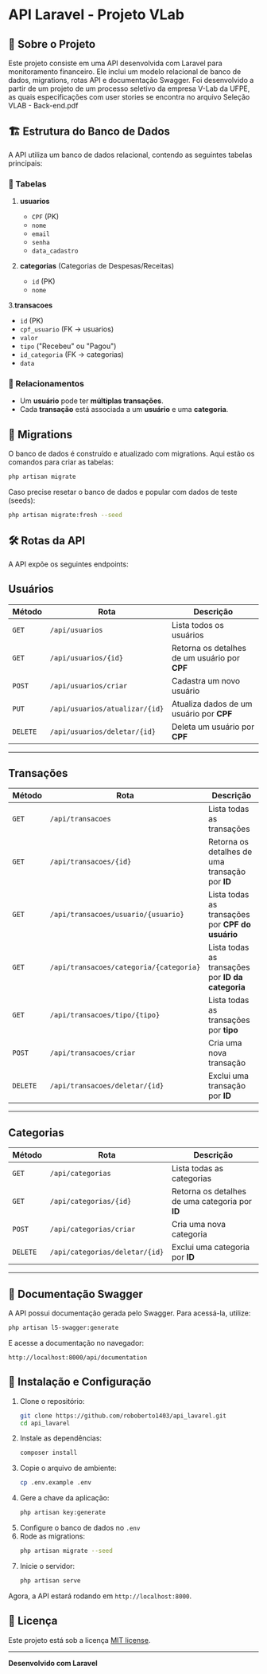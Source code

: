 # API Laravel - Projeto VLab

## 📌 Sobre o Projeto

Este projeto consiste em uma API desenvolvida com Laravel para monitoramento financeiro. Ele inclui um modelo relacional de banco de dados, migrations, rotas API e documentação Swagger. Foi desenvolvido a partir de um projeto de um processo seletivo da empresa V-Lab da UFPE, as quais especificações com user stories se encontra no arquivo Seleção VLAB - Back-end.pdf

## 🏗️ Estrutura do Banco de Dados

A API utiliza um banco de dados relacional, contendo as seguintes tabelas principais:

### 🔹 Tabelas

1. **usuarios**

   - `CPF` (PK)
   - `nome`
   - `email`
   - `senha`
   - `data_cadastro`

2. **categorias** (Categorias de Despesas/Receitas)

   - `id` (PK)
   - `nome`

3.**transacoes**

   - `id` (PK)
   - `cpf_usuario` (FK -> usuarios)
   - `valor`
   - `tipo` ("Recebeu" ou "Pagou")
   - `id_categoria` (FK -> categorias)
   - `data`
     
### 🔹 Relacionamentos

- Um **usuário** pode ter **múltiplas transações**.
- Cada **transação** está associada a um **usuário** e uma **categoria**.

## 🚀 Migrations

O banco de dados é construído e atualizado com migrations. Aqui estão os comandos para criar as tabelas:

```sh
php artisan migrate
```

Caso precise resetar o banco de dados e popular com dados de teste (seeds):

```sh
php artisan migrate:fresh --seed
```

## 🛠️ Rotas da API

A API expõe os seguintes endpoints:

## Usuários

| **Método** | **Rota**                      | **Descrição**                               |
|------------|--------------------------------|---------------------------------------------|
| `GET`      | `/api/usuarios`               | Lista todos os usuários                     |
| `GET`      | `/api/usuarios/{id}`          | Retorna os detalhes de um usuário por **CPF** |
| `POST`     | `/api/usuarios/criar`         | Cadastra um novo usuário                    |
| `PUT`      | `/api/usuarios/atualizar/{id}`| Atualiza dados de um usuário por **CPF**    |
| `DELETE`   | `/api/usuarios/deletar/{id}`  | Deleta um usuário por **CPF**               |

---

## Transações

| **Método** | **Rota**                                   | **Descrição**                                      |
|------------|-------------------------------------------|----------------------------------------------------|
| `GET`      | `/api/transacoes`                        | Lista todas as transações                          |
| `GET`      | `/api/transacoes/{id}`                   | Retorna os detalhes de uma transação por **ID**             |
| `GET`      | `/api/transacoes/usuario/{usuario}`      | Lista todas as transações por **CPF do usuário**  |
| `GET`      | `/api/transacoes/categoria/{categoria}`  | Lista todas as transações por **ID da categoria** |
| `GET`      | `/api/transacoes/tipo/{tipo}`           | Lista todas as transações por **tipo**            |
| `POST`     | `/api/transacoes/criar`                  | Cria uma nova transação                           |
| `DELETE`   | `/api/transacoes/deletar/{id}`           | Exclui uma transação por **ID**                             |

---

## Categorias

| **Método** | **Rota**                         | **Descrição**                        |
|------------|---------------------------------|--------------------------------------|
| `GET`      | `/api/categorias`              | Lista todas as categorias           |
| `GET`      | `/api/categorias/{id}`         | Retorna os detalhes de uma categoria por **ID** |
| `POST`     | `/api/categorias/criar`        | Cria uma nova categoria             |
| `DELETE`   | `/api/categorias/deletar/{id}` | Exclui uma categoria por **ID**         |

---

## 📖 Documentação Swagger

A API possui documentação gerada pelo Swagger. Para acessá-la, utilize:

```sh
php artisan l5-swagger:generate
```

E acesse a documentação no navegador:

```
http://localhost:8000/api/documentation
```

## 🔧 Instalação e Configuração

1. Clone o repositório:
   ```sh
   git clone https://github.com/roboberto1403/api_lavarel.git
   cd api_lavarel
   ```
2. Instale as dependências:
   ```sh
   composer install
   ```
3. Copie o arquivo de ambiente:
   ```sh
   cp .env.example .env
   ```
4. Gere a chave da aplicação:
   ```sh
   php artisan key:generate
   ```
5. Configure o banco de dados no `.env`
6. Rode as migrations:
   ```sh
   php artisan migrate --seed
   ```
7. Inicie o servidor:
   ```sh
   php artisan serve
   ```

Agora, a API estará rodando em `http://localhost:8000`.


## 📝 Licença

Este projeto está sob a licença [MIT license](https://opensource.org/licenses/MIT).

---

**Desenvolvido com Laravel** 
